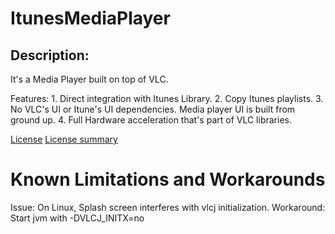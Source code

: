 ItunesMediaPlayer
===================

Description:
-----------
It's a Media Player built on top of VLC.

Features:
    1. Direct integration with Itunes Library.
    2. Copy Itunes playlists.
    3. No VLC's UI or Itune's UI dependencies. Media player UI is built from ground up.
    4. Full Hardware acceleration that's part of VLC libraries.

[License](http://creativecommons.org/licenses/by/4.0/legalcode)
[License summary](http://creativecommons.org/licenses/by/4.0/)


Known Limitations and Workarounds
===================================

Issue: On Linux, Splash screen interferes with vlcj initialization.
Workaround: Start jvm with -DVLCJ_INITX=no 
